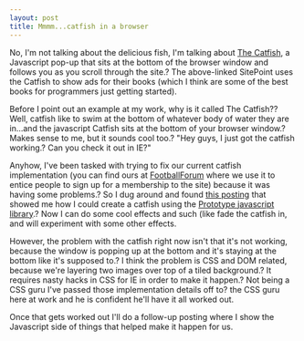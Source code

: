 ```yaml
--- 
layout: post
title: Mmmm...catfish in a browser
---
```

No, I'm not talking about the delicious fish, I'm talking about <a href="http://www.sitepoint.com/blogs/2005/10/18/the-catfish-part-1/">The Catfish</a>, a Javascript pop-up that sits at the bottom of the browser window and follows you as you scroll through the site.? The above-linked SitePoint uses the Catfish to show ads for their books (which I think are some of the best books for programmers just getting started).

Before I point out an example at my work, why is it called The Catfish?? Well, catfish like to swim at the bottom of whatever body of water they are in...and the javascript Catfish sits at the bottom of your browser window.? Makes sense to me, but it sounds cool too.? "Hey guys, I just got the catfish working.? Can you check it out in IE?"

Anyhow, I've been tasked with trying to fix our current catfish implementation (you can find ours at <a href="http://www.footballforum.com">FootballForum</a> where we use it to entice people to sign up for a membership to the site) because it was having some problems.? So I dug around and found <a href="http://www.gen-x-design.com/archives/ajax-activity-indicators-make-them-global-and-unobtrusive">this posting</a> that showed me how I could create a catfish using the <a href="http://prototype.conio.net/">Prototype javascript library</a>.? Now I can do some cool effects and such (like fade the catfish in, and will experiment with some other effects.

However, the problem with the catfish right now isn't that it's not working, because the window is popping up at the bottom and it's staying at the bottom like it's supposed to.? I think the problem is CSS and DOM related, because we're layering two images over top of a tiled background.? It requires nasty hacks in CSS for IE in order to make it happen.? Not being a CSS guru I've passed those implementation details off to? the CSS guru here at work and he is confident he'll have it all worked out.

Once that gets worked out I'll do a follow-up posting where I show the Javascript side of things that helped make it happen for us.
